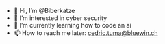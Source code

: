- 👋 Hi, I’m @Biberkatze
- 👀 I’m interested in cyber security
- 🌱 I’m currently learning how to code an ai
- 📫 How to reach me later: cedric.tuma@bluewin.ch

<!---
Biberkatze/Biberkatze is a ✨ special ✨ repository because its `README.md` (this file) appears on your GitHub profile.
You can click the Preview link to take a look at your changes.
--->
